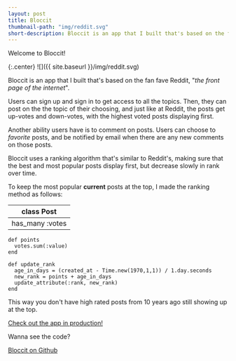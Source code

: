 ```yaml
---
layout: post
title: Bloccit
thumbnail-path: "img/reddit.svg"
short-description: Bloccit is an app that I built that's based on the fan fave Reddit, "the front page of the internet".
---
```

Welcome to Bloccit!

{:.center}
![]({{ site.baseurl }}/img/reddit.svg)

Bloccit is an app that I built that's based on the fan fave Reddit, "*the front page of the internet*".

Users can sign up and sign in to get access to all the topics. Then, they can post on the the topic of their choosing, and just like at Reddit, the posts get up-votes and down-votes, with the highest voted posts displaying first.

Another ability users have is to comment on posts. Users can choose to *favorite* posts, and be notified by email when there are any new comments on those posts.

Bloccit uses a ranking algorithm that's similar to Reddit's, making sure that the best and most popular posts display first, but decrease slowly in rank over time.

To keep the most popular **current** posts at the top, I made the ranking method as follows:

|class Post|
|---|
|has_many :votes|

```
def points
  votes.sum(:value)
end
```

```
def update_rank
  age_in_days = (created_at - Time.new(1970,1,1)) / 1.day.seconds
  new_rank = points + age_in_days
  update_attribute(:rank, new_rank)
end
```

This way you don't have high rated posts from 10 years ago still showing up at the top.


[Check out the app in production!](https://salty-plains-24479.herokuapp.com/)

Wanna see the code?

[Bloccit on Github](https://github.com/svancott/bloccit)
